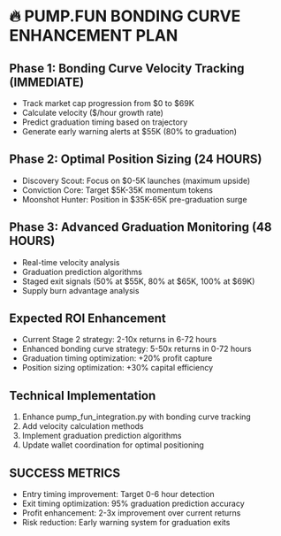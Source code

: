# 🔥 PUMP.FUN BONDING CURVE ENHANCEMENT PLAN

## Phase 1: Bonding Curve Velocity Tracking (IMMEDIATE)
- Track market cap progression from $0 to $69K
- Calculate velocity ($/hour growth rate)
- Predict graduation timing based on trajectory
- Generate early warning alerts at $55K (80% to graduation)

## Phase 2: Optimal Position Sizing (24 HOURS)
- Discovery Scout: Focus on $0-5K launches (maximum upside)
- Conviction Core: Target $5K-35K momentum tokens
- Moonshot Hunter: Position in $35K-65K pre-graduation surge

## Phase 3: Advanced Graduation Monitoring (48 HOURS)
- Real-time velocity analysis
- Graduation prediction algorithms
- Staged exit signals (50% at $55K, 80% at $65K, 100% at $69K)
- Supply burn advantage analysis

## Expected ROI Enhancement
- Current Stage 2 strategy: 2-10x returns in 6-72 hours
- Enhanced bonding curve strategy: 5-50x returns in 0-72 hours
- Graduation timing optimization: +20% profit capture
- Position sizing optimization: +30% capital efficiency

## Technical Implementation
1. Enhance pump_fun_integration.py with bonding curve tracking
2. Add velocity calculation methods
3. Implement graduation prediction algorithms
4. Update wallet coordination for optimal positioning

## SUCCESS METRICS
- Entry timing improvement: Target 0-6 hour detection
- Exit timing optimization: 95% graduation prediction accuracy
- Profit enhancement: 2-3x improvement over current returns
- Risk reduction: Early warning system for graduation exits
